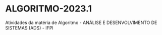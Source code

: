 # ALGORITMO-2023.1
Atividades da matéria de Algoritmo - ANÁLISE E DESENVOLVIMENTO DE SISTEMAS (ADS) - IFPI
